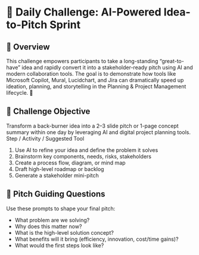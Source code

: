 # 🚀 Daily Challenge: AI-Powered Idea-to-Pitch Sprint

## 📘 Overview

This challenge empowers participants to take a long-standing “great-to-have” idea and rapidly convert it into a stakeholder-ready pitch using AI and modern collaboration tools. The goal is to demonstrate how tools like Microsoft Copilot, Mural, Lucidchart, and Jira can dramatically speed up ideation, planning, and storytelling in the Planning & Project Management lifecycle.

## 🎯 Challenge Objective

Transform a back-burner idea into a 2–3 slide pitch or 1-page concept summary within one day by leveraging AI and digital project planning tools.
Step / Activity / Suggested Tool

1. Use AI to refine your idea and define the problem it solves
2. Brainstorm key components, needs, risks, stakeholders 
3. Create a process flow, diagram, or mind map 
4. Draft high-level roadmap or backlog 
5. Generate a stakeholder mini-pitch

## 📍 Pitch Guiding Questions

Use these prompts to shape your final pitch:

- What problem are we solving?
- Why does this matter now?
- What is the high-level solution concept?
- What benefits will it bring (efficiency, innovation, cost/time gains)?
- What would the first steps look like?
